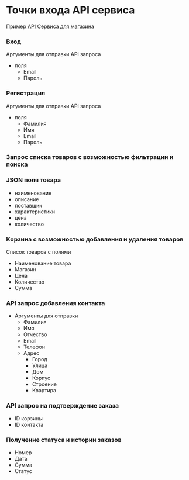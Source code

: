 # Точки входа API сервиса

[Пример API Сервиса для магазина](autoshop/)

### Вход
Аргументы для отправки API запроса
 * поля
   - Email
   - Пароль


### Регистрация
Аргументы для отправки API запроса
 * поля
   - Фамилия
   - Имя
   - Email
   - Пароль

### Запрос списка товаров с возможностью фильтрации и поиска

### JSON поля товара
 * наименование 
 * описание
 * поставщик 
 * характеристики 
 * цена 
 * количество

### Корзина с возможностью добавления и удаления товаров
Список товаров с полями
 * Наименование товара
 * Магазин 
 * Цена
 * Количество 
 * Сумма 



### API запрос добавления контакта
 * Аргументы для отправки 
   - Фамилия
   - Имя
   - Отчество
   - Email
   - Телефон
   - Адрес
     + Город
     + Улица
     + Дом
     + Корпус
     + Строение
     + Квартира

 
### API запрос на подтверждение заказа
 * ID корзины
 * ID контакта


###  Получение статуса и истории заказов
             

 * Номер
 * Дата
 * Сумма
 * Статус
 
